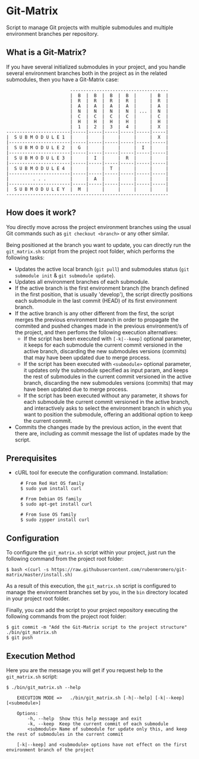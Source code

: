 # Git-Matrix

Script to manage Git projects with multiple submodules and multiple environment branches per repository.

## What is a Git-Matrix?

If you have several initialized submodules in your project, and you handle several environment branches both in the project as in the related submodules, then you have a Git-Matrix case:

                            -------------------------------------
                            |  B  |  B  |  B  |  B  |     |  B  |
                            |  R  |  R  |  R  |  R  |     |  R  |
                            |  A  |  A  |  A  |  A  |     |  A  |
                            |  N  |  N  |  N  |  N  | ... |  N  |
                            |  C  |  C  |  C  |  C  |     |  C  |
                            |  H  |  H  |  H  |  H  |     |  H  |
                            |  1  |  2  |  3  |  4  |     |  X  |
    ------------------------|-----|-----|-----|-----|-----|-----|
    |  S U B M O D U L E 1  |     |     |     |     |     |  X  |
    |-----------------------|-----|-----|-----|-----|-----|-----|
    |  S U B M O D U L E 2  |  G  |     |     |     |  I  |     |
    |-----------------------|-----|-----|-----|-----|-----|-----|
    |  S U B M O D U L E 3  |     |  I  |     |  R  |     |     |
    |-----------------------|-----|-----|-----|-----|-----|-----|
    |  S U B M O D U L E 4  |     |     |  T  |     |     |     |
    |-----------------------|-----|-----|-----|-----|-----|-----|
    |         . . .         |     |  A  |     |     |     |     |
    |-----------------------|-----|-----|-----|-----|-----|-----|
    |  S U B M O D U L E Y  |  M  |     |     |     |     |     |
    -------------------------------------------------------------

## How does it work?

You directly move across the project environment branches using the usual Git commands such as `git checkout <branch>` or any other similar.

Being positioned at the branch you want to update, you can directly run the `git_matrix.sh` script from the project root folder, which performs the following tasks:

* Updates the active local branch (`git pull`) and submodules status (`git submodule init` & `git submodule update`).
* Updates all environment branches of each submodule.
* If the active branch is the first environment branch (the branch defined in the first position, that is usually 'develop'), the script directly positions each submodule in the last commit (HEAD) of its first environment branch.
* If the active branch is any other different from the first, the script merges the previous environment branch in order to propagate the commited and pushed changes made in the previous environment/s of the project, and then perfoms the following execution alternatives:
    * If the script has been executed with `[-k|--keep]` optional parameter, it keeps for each submodule the current commit versioned in the active branch, discarding the new submodules versions (commits) that may have been updated due to merge process.
    * If the script has been executed with `<submodule>` optional parameter, it updates only the submodule specified as input param, and keeps the rest of submodules in the current commit versioned in the active branch, discarding the new submodules versions (commits) that may have been updated due to merge process.
    * If the script has been executed without any parameter, it shows for each submodule the current commit versioned in the active branch, and interactively asks to select the environment branch in which you want to position the submodule, offering an additional option to keep the current commit.
* Commits the changes made by the previous action, in the event that there are, including as commit message the list of updates made by the script.

## Prerequisites

* cURL tool for execute the configuration command. Installation:

        # From Red Hat OS family
        $ sudo yum install curl
        
        # From Debian OS family
        $ sudo apt-get install curl
        
        # From Suse OS family
        $ sudo zypper install curl
 
## Configuration

To configure the `git_matrix.sh` script within your project, just run the following command from the project root folder:

    $ bash <(curl -s https://raw.githubusercontent.com/rubenmromero/git-matrix/master/install.sh)

As a result of this execution, the `git_matrix.sh` script is configured to manage the environment branches set by you, in the `bin` directory located in your project root folder.

Finally, you can add the script to your project repository executing the following commands from the project root folder:

    $ git commit -m "Add the Git-Matrix script to the project structure" ./bin/git_matrix.sh
    $ git push

## Execution Method

Here you are the message you will get if you request help to the `git_matrix.sh` script:

    $ ./bin/git_matrix.sh --help
    
    	EXECUTION MODE =>	./bin/git_matrix.sh [-h|--help] [-k|--keep] [<submodule>]
    
    	Options:
    		-h, --help	Show this help message and exit
    		-k, --keep	Keep the current commit of each submodule
    		<submodule>	Name of submodule for update only this, and keep the rest of submodules in the current commit
    
    	[-k|--keep] and <submodule> options have not effect on the first environment branch of the project
